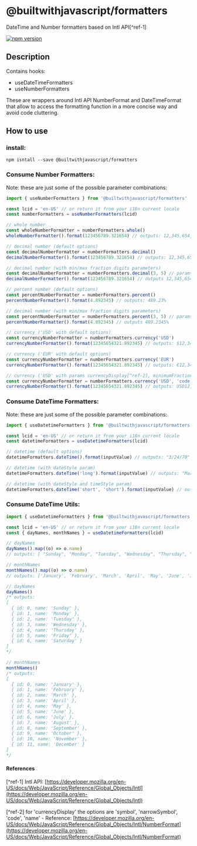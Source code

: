 # @builtwithjavascript/formatters
DateTime and Number formatters based on Intl API[^ref-1]

[![npm version](https://badge.fury.io/js/@builtwithjavascript%2Fformatters.svg)](https://badge.fury.io/js/@builtwithjavascript%2Fformatters)

## Description
Contains hooks:
- useDateTimeFormatters
- useNumberFormatters

These are wrappers around Intl API NumberFormat and DateTimeFormat that allow to access the formatting function in a more concise way and avoid code cluttering.

## How to use

### install:
```
npm isntall --save @builtwithjavascript/formatters
```

### Consume Number Formatters:

Note: these are just some of the possible parameter combinations:

```typescript
import { useNumberFormatters } from '@builtwithjavascript/formatters'

const lcid = 'en-US' // or return it from your i18n current locale
const numberFormatters = useNumberFormatters(lcid)

// whole number
const wholeNumberFormatter = numberFormatters.whole()
wholeNumberFormatter().format(123456789.321654) // outputs: 12,345,654,322 

// decimal number (default options)
const decimalNumberFormatter = numberFormatters.decimal()
decimalNumberFormatter().format(123456789.321654) // outputs: 12,345,654,321.89

// decimal number (with min/max fraction digits parameters)
const decimalNumberFormatter = numberFormatters.decimal(3, 5) // params are (minimumFractionDigits, maximumFractionDigits)
decimalNumberFormatter().format(123456789.321654) // outputs 12,345,654,321.89235

// percent number (default options)
const percentNumberFormatter = numberFormatters.percent()
percentNumberFormatter().format(4.892345) // outputs: 489.23%

// decimal number (with min/max fraction digits parameters)
const percentNumberFormatter = numberFormatters.percent(3, 5) // params are (minimumFractionDigits, maximumFractionDigits)
percentNumberFormatter().format(4.892345) // outputs 489.2345%

// currency ('USD' with default options)
const currencyNumberFormatter = numberFormatters.currency('USD')
currencyNumberFormatter().format(12345654321.892345) // outputs: $12,345,654,321.89

// currency ('EUR' with default options)
const currencyNumberFormatter = numberFormatters.currency('EUR')
currencyNumberFormatter().format(12345654321.892345) // outputs: €12,345,654,321.89

// currency ('USD' with params currencyDisplay[^ref-2], minimumFractionDigits, maximumFractionDigits)
const currencyNumberFormatter = numberFormatters.currency('USD', 'code', 1, 3)
currencyNumberFormatter().format(12345654321.892345) // outputs: USD12,345,654,321.892

```

### Consume DateTime Formatters:

Note: these are just some of the possible parameter combinations:

```typescript
import { useDatetimeFormatters } from '@builtwithjavascript/formatters'

const lcid = 'en-US' // or return it from your i18n current locale
const datetimeFormatters = useDatetimeFormatters(lcid)

// datetime (default options)
datetimeFormatters.dateTime().format(inputValue) // outputs: "3/24/70"

// datetime (with dateStyle param)
datetimeFormatters.dateTime('long').format(inputValue) // outputs: "March 24, 1970"

// datetime (with dateStyle and timeStyle param)
datetimeFormatters.dateTime('short', 'short').format(inputValue) // outputs: "3/25/70, 12:11 AM"
```

### Consume DateTime Utils:

```typescript
import { useDatetimeFormatters } from '@builtwithjavascript/formatters'

const lcid = 'en-US' // or return it from your i18n current locale
const { dayNames, monthNames } = useDatetimeFormatters(lcid)

// dayNames
dayNames().map((o) => o.name)
// outputs: [ "Sunday", "Monday", "Tuesday", "Wednesday", "Thursday", "Friday", "Saturday" ]

// monthNames
monthNames().map((o) => o.name)
// outputs: ['January', 'February', 'March', 'April', 'May', 'June', 'July', 'August', 'September', 'October', 'November',  'December']

// dayNames
dayNames() 
/* outputs:
[
  { id: 0, name: 'Sunday' },
  { id: 1, name: 'Monday' },
  { id: 2, name: 'Tuesday' },
  { id: 3, name: 'Wednesday' },
  { id: 4, name: 'Thursday' },
  { id: 5, name: 'Friday' },
  { id: 6, name: 'Saturday' }
]
*/

// monthNames
monthNames()
/* outputs:
[
  { id: 0, name: 'January' },
  { id: 1, name: 'February' },
  { id: 2, name: 'March' },
  { id: 3, name: 'April' },
  { id: 4, name: 'May' },
  { id: 5, name: 'June' },
  { id: 6, name: 'July' },
  { id: 7, name: 'August' },
  { id: 8, name: 'September' },
  { id: 9, name: 'October' },
  { id: 10, name: 'November' },
  { id: 11, name: 'December' }
]
*/
```

#### References

[^ref-1] Intl API: [https://developer.mozilla.org/en-US/docs/Web/JavaScript/Reference/Global_Objects/Intl](https://developer.mozilla.org/en-US/docs/Web/JavaScript/Reference/Global_Objects/Intl)

[^ref-2] for 'currencyDisplay' the options are 'symbol', 'narrowSymbol', 'code', 'name' - Reference: [https://developer.mozilla.org/en-US/docs/Web/JavaScript/Reference/Global_Objects/Intl/NumberFormat](https://developer.mozilla.org/en-US/docs/Web/JavaScript/Reference/Global_Objects/Intl/NumberFormat)
